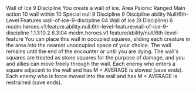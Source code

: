 <ability>
  <name>Wall of Ice</name>
  <cost>9 Discipline</cost>
  <flavor>You create a wall of ice.</flavor>
  <keywords>
    <keyword>Area</keyword>
    <keyword>Psionic</keyword>
    <keyword>Ranged</keyword>
  </keywords>
  <type>Main action</type>
  <distance>10 wall within 10</distance>
  <target>Special</target>
  <metadata>
    <class>null</class>
    <cost>9 Discipline</cost>
    <cost_amount>9</cost_amount>
    <cost_resource>Discipline</cost_resource>
    <feature_type>ability</feature_type>
    <file_dpath>Null/6th-Level Features</file_dpath>
    <item_id>wall-of-ice-9-discipline</item_id>
    <item_index>04</item_index>
    <item_name>Wall of Ice (9 Discipline)</item_name>
    <level>6</level>
    <scc>mcdm.heroes.v1:feature.ability.null.6th-level-feature:wall-of-ice-9-discipline</scc>
    <scdc>1.1.1:10.2.6.3:04</scdc>
    <source>mcdm.heroes.v1</source>
    <type>feature/ability/null/6th-level-feature</type>
  </metadata>
  <effects>
    <effect type="mundane">You can place this wall in occupied squares, sliding each creature in the area into the nearest unoccupied space of your choice. The wall remains until the end of the encounter or until you are dying. The wall&apos;s squares are treated as stone squares for the purpose of damage, and you and allies can move freely through the wall. Each enemy who enters a square adjacent to the wall and has M &lt; AVERAGE is slowed (save ends). Each enemy who is force moved into the wall and has M &lt; AVERAGE is restrained (save ends).</effect>
  </effects>
</ability>
